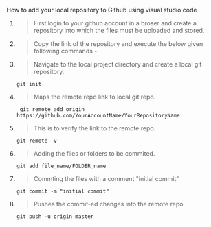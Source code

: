 How to add your local repository to Github using visual studio code

1) > First login to your github account in a broser and create a repository 
     into which the files must be uploaded and stored.
     
2) > Copy the link of the repository and execute the below given following commands -

3) > Navigate to the local project directory and create a local git repository.

     ``` git init ```

4) > Maps the remote repo link to local git repo.

     ``` git remote add origin https://github.com/YourAccountName/YourRepositoryName```

5) > This is to verify the link to the remote repo.

     ```git remote -v```

6) > Adding the files or folders to be commited.

     ```git add file_name/FOLDER_name```

7) > Commting the files with a comment "initial commit"

     ```git commit -m "initial commit" ```

8) > Pushes the commit-ed changes into the remote repo

     ```git push -u origin master```
